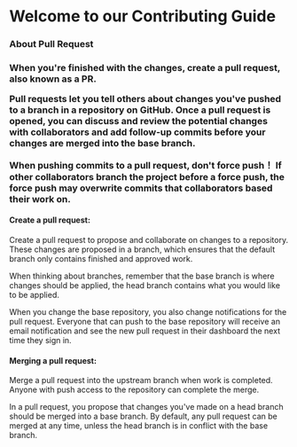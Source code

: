 <h1>Welcome to our Contributing Guide</h1>

<h3>About Pull Request<h3/>
When you're finished with the changes, create a pull request, also known as a PR.

Pull requests let you tell others about changes you've pushed to a branch in a repository on GitHub. Once a pull request is opened, you can discuss and review the potential changes with collaborators and add follow-up commits before your changes are merged into the base branch.

When pushing commits to a pull request, don't force push！ If other collaborators branch the project before a force push, the force push may overwrite commits that collaborators based their work on.

<h4>Create a pull request:</h4>
Create a pull request to propose and collaborate on changes to a repository. These changes are proposed in a branch, which ensures that the default branch only contains finished and approved work.

When thinking about branches, remember that the base branch is where changes should be applied, the head branch contains what you would like to be applied.

When you change the base repository, you also change notifications for the pull request. Everyone that can push to the base repository will receive an email notification and see the new pull request in their dashboard the next time they sign in.

<h4>Merging a pull request:</h4>
Merge a pull request into the upstream branch when work is completed. Anyone with push access to the repository can complete the merge.

In a pull request, you propose that changes you've made on a head branch should be merged into a base branch. By default, any pull request can be merged at any time, unless the head branch is in conflict with the base branch. 

